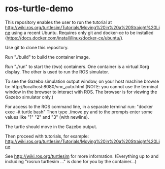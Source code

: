 # ros-turtle-demo

This repository enables the user to run the tutorial at http://wiki.ros.org/turtlesim/Tutorials/Moving%20in%20a%20Straight%20Line
using a recent Ubuntu.
Requires only git and docker-ce to be installed (https://docs.docker.com/install/linux/docker-ce/ubuntu/).

Use git to clone this repository.

Run "./build" to build the container image.

Run "./run" to start the (two) containers. One container is a virtual Xorg display. The other is used to run the ROS simulator.

To see the Gazebo simulation output window, on your host machine browse to:
http://localhost:8080/vnc_auto.html
(NOTE: you cannot use the terminal window in the browser to interact with ROS. The browser is for viewing the Gazebo simulator only.)

For access to the ROS command line, in a separate terminal run: "docker exec -it turtle bash"
Then type ./move.py and to the prompts enter some values like "1" "2" and "3" (with newline).

The turtle should move in the Gazebo output.

Then proceed with tutorials, for example:
http://wiki.ros.org/turtlesim/Tutorials/Moving%20in%20a%20Straight%20Line

See http://wiki.ros.org/turtlesim for more information.
(Everything up to and including "rosrun turtlesim ..." is done for you by the container...)
